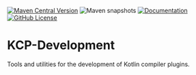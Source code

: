 [![Maven Central Version](https://img.shields.io/maven-central/v/dev.rnett.kcp-development/core?style=for-the-badge)](https://central.sonatype.com/artifact/dev.rnett.kcp-development/core)
![Maven snapshots](https://img.shields.io/maven-metadata/v?metadataUrl=https%3A%2F%2Fcentral.sonatype.com%2Frepository%2Fmaven-snapshots%2Fdev%2Frnett%2Fkcp-development%2Fcore%2Fmaven-metadata.xml&strategy=latestProperty&style=for-the-badge&label=SNAPSHOT&color=yellow)
[![Documentation](https://img.shields.io/badge/documentation-kcp--development.rnett.dev-blue?style=for-the-badge&link=https%3A%2F%2Fkcp-development.rnett.dev%2F)](https://kcp-development.rnett.dev)
[![GitHub License](https://img.shields.io/github/license/rnett/kcp-development?style=for-the-badge)](./LICENSE)

# KCP-Development

Tools and utilities for the development of Kotlin compiler plugins.